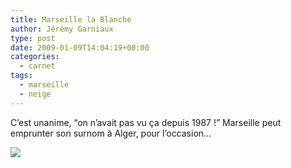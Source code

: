 ```yaml
---
title: Marseille la Blanche
author: Jérémy Garniaux
type: post
date: 2009-01-09T14:04:19+00:00
categories:
  - carnet
tags:
  - marseille
  - neige
---
```


C’est unanime, “on n’avait pas vu ça depuis 1987 !” Mar­seille peut emprunter son surnom à Alger, pour l’oc­ca­sion… 

![](marseille_la_blanche.jpg)